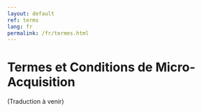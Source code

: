```yaml
---
layout: default
ref: terms
lang: fr
permalink: /fr/termes.html
---
```


# Termes et Conditions de Micro-Acquisition

(Traduction à venir)
